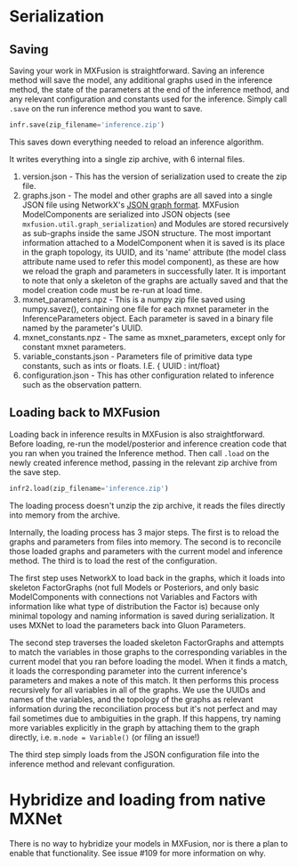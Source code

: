 # Serialization

## Saving

Saving your work in MXFusion is straightforward.
Saving an inference method will save the model, any additional graphs used in the inference method, the state of the parameters at the end of the inference method, and any relevant configuration and constants used for the inference. Simply call ```.save``` on the run inference method you want to save.

```python
infr.save(zip_filename='inference.zip')
```

This saves down everything needed to reload an inference algorithm.

It writes everything into a single zip archive, with 6 internal files.
1. version.json - This has the version of serialization used to create the zip file.
2. graphs.json - The model and other graphs are all saved into a single JSON file using NetworkX's [JSON graph format](https://networkx.github.io/documentation/latest/reference/readwrite/json_graph.html).
MXFusion ModelComponents are serialized into JSON objects (see ```mxfusion.util.graph_serialization```) and Modules are stored recursively as sub-graphs inside the same JSON structure.
The most important information attached to a ModelComponent when it is saved is its place in the graph topology, its UUID, and its 'name' attribute (the model class attribute name used to refer this model component), as these are how we reload the graph and parameters in successfully later.
It is important to note that only a skeleton of the graphs are actually saved and that the model creation code must be re-run at load time.
3. mxnet_parameters.npz - This is a numpy zip file saved using numpy.savez(), containing one file for each
   mxnet parameter in the InferenceParameters object. Each parameter is saved in a binary file named by the
   parameter's UUID.
4. mxnet_constants.npz - The same as mxnet_parameters, except only for constant mxnet parameters.
5. variable_constants.json - Parameters file of primitive data type constants, such as ints or floats.
   I.E. { UUID : int/float}
6. configuration.json - This has other configuration related to inference such as the observation pattern.

## Loading back to MXFusion

Loading back in inference results in MXFusion is also straightforward. Before loading, re-run the model/posterior and inference creation code that you ran when you trained the Inference method. Then call ```.load``` on the newly created inference method, passing in the relevant zip archive from the save step.

```python
infr2.load(zip_filename='inference.zip')
```

The loading process doesn't unzip the zip archive, it reads the files directly into memory from the archive.

Internally, the loading process has 3 major steps.
The first is to reload the graphs and parameters from files into memory.
The second is to reconcile those loaded graphs and parameters with the current model and inference method.
The third is to load the rest of the configuration.

The first step uses NetworkX to load back in the graphs, which it loads into skeleton FactorGraphs
(not full Models or Posteriors, and only basic ModelComponents with connections not Variables and Factors with information like what type of distribution the Factor is)
because only minimal topology and naming information is saved during serialization.
It uses MXNet to load the parameters back into Gluon Parameters.

The second step traverses the loaded skeleton FactorGraphs and attempts to match the variables in those graphs to the corresponding variables in the current model that you ran before loading the model.
When it finds a match, it loads the corresponding parameter into the current inference's parameters and makes a note of this match.
It then performs this process recursively for all variables in all of the graphs.
We use the UUIDs and names of the variables, and the topology of the graphs as relevant information during the reconciliation process but it's not perfect and may fail sometimes due to ambiguities in the graph.
If this happens, try naming more variables explicitly in the graph by attaching them to the graph directly, i.e. ```m.node = Variable()``` (or filing an issue!)

The third step simply loads from the JSON configuration file into the inference method and relevant configuration.

# Hybridize and loading from native MXNet

There is no way to hybridize your models in MXFusion, nor is there a plan to enable that functionality. See issue \#109 for more information on why.
